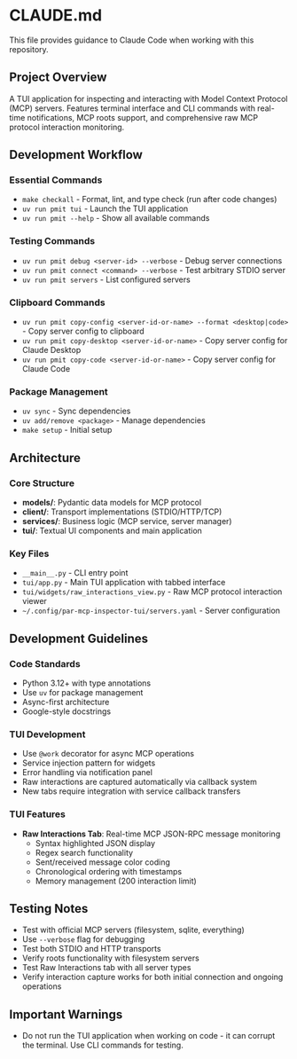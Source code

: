 # CLAUDE.md

This file provides guidance to Claude Code when working with this repository.

## Project Overview

A TUI application for inspecting and interacting with Model Context Protocol (MCP) servers. Features terminal interface and CLI commands with real-time notifications, MCP roots support, and comprehensive raw MCP protocol interaction monitoring.

## Development Workflow

### Essential Commands
- `make checkall` - Format, lint, and type check (run after code changes)
- `uv run pmit tui` - Launch the TUI application  
- `uv run pmit --help` - Show all available commands

### Testing Commands
- `uv run pmit debug <server-id> --verbose` - Debug server connections
- `uv run pmit connect <command> --verbose` - Test arbitrary STDIO server
- `uv run pmit servers` - List configured servers

### Clipboard Commands
- `uv run pmit copy-config <server-id-or-name> --format <desktop|code>` - Copy server config to clipboard
- `uv run pmit copy-desktop <server-id-or-name>` - Copy server config for Claude Desktop
- `uv run pmit copy-code <server-id-or-name>` - Copy server config for Claude Code

### Package Management
- `uv sync` - Sync dependencies
- `uv add/remove <package>` - Manage dependencies
- `make setup` - Initial setup

## Architecture

### Core Structure
- **models/**: Pydantic data models for MCP protocol
- **client/**: Transport implementations (STDIO/HTTP/TCP)
- **services/**: Business logic (MCP service, server manager)
- **tui/**: Textual UI components and main application

### Key Files
- `__main__.py` - CLI entry point
- `tui/app.py` - Main TUI application with tabbed interface
- `tui/widgets/raw_interactions_view.py` - Raw MCP protocol interaction viewer
- `~/.config/par-mcp-inspector-tui/servers.yaml` - Server configuration

## Development Guidelines

### Code Standards
- Python 3.12+ with type annotations
- Use `uv` for package management
- Async-first architecture
- Google-style docstrings

### TUI Development
- Use `@work` decorator for async MCP operations
- Service injection pattern for widgets
- Error handling via notification panel
- Raw interactions are captured automatically via callback system
- New tabs require integration with service callback transfers

### TUI Features
- **Raw Interactions Tab**: Real-time MCP JSON-RPC message monitoring
  - Syntax highlighted JSON display
  - Regex search functionality
  - Sent/received message color coding
  - Chronological ordering with timestamps
  - Memory management (200 interaction limit)

## Testing Notes
- Test with official MCP servers (filesystem, sqlite, everything)
- Use `--verbose` flag for debugging
- Test both STDIO and HTTP transports
- Verify roots functionality with filesystem servers
- Test Raw Interactions tab with all server types
- Verify interaction capture works for both initial connection and ongoing operations

## Important Warnings
- Do not run the TUI application when working on code - it can corrupt the terminal. Use CLI commands for testing.

